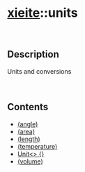 # [xieite](./xieite.md)\:\:units

&nbsp;

## Description
Units and conversions

&nbsp;

## Contents
- [\(angle\)](./namespaces/units/angle.md)
- [\(area\)](./namespaces/units/area.md)
- [\(length\)](./namespaces/units/length.md)
- [\(temperature\)](./namespaces/units/temperature.md)
- [Unit\<\> \{\}](./namespaces/units/unit.md)
- [\(volume\)](./namespaces/units/volume.md)
